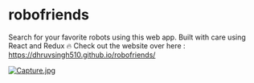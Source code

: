 # robofriends

Search for your favorite robots using this web app. Built with care using React and Redux 🔥
Check out the website over here : https://dhruvsingh510.github.io/robofriends/

[![Capture.jpg](https://i.postimg.cc/BZdQvFR1/Capture.jpg)](https://postimg.cc/rzNLnDV8)
